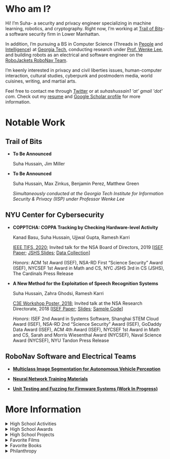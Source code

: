 # Who am I?

Hi! I’m Suha- a security and privacy engineer specializing in machine learning, robotics, and cryptography. Right now, I’m working at [Trail of Bits]()- a software security firm in Lower Manhattan.

In addition, I’m pursuing a BS in Computer Science (Threads in [People]() and [Intelligence]()) at [Georgia Tech](), conducting research under [Prof. Wenke Lee](), and building robots as an electrical and software engineer on the [RoboJackets RoboNav Team](). 

I’m keenly interested in privacy and civil liberties issues, human-computer interaction, cultural studies, cyberpunk and postmodern media, world cuisines, writing, and martial arts. 

Feel free to contact me through [Twitter](https://twitter.com/suhackerr) or at *suhashussain1 'at' gmail 'dot' com*. Check out my [resume]() and [Google Scholar profile]() for more information. 

# Notable Work

## Trail of Bits
+ **To Be Announced**

  Suha Hussain, Jim Miller 

+ **To Be Announced** 

  Suha Hussain, Max Zinkus, Benjamin Perez, Matthew Green
  
  *Simultaneously conducted at the Georgia Tech Institute for Information Security & Privacy (IISP) under Professor Wenke Lee*
  
## NYU Center for Cybersecurity

+  **COPPTCHA: COPPA Tracking by Checking Hardware-level Activity** 

    Kanad Basu, Suha Hussain, Ujjwal Gupta, Ramesh Karri
   
   [IEEE TIFS, 2020](https://ieeexplore.ieee.org/abstract/document/9049424); Invited talk for the NSA Board of Directors, 2019 [[ISEF Paper](https://sshussain.me/written_works/ISEF_Paper.pdf); [JSHS Slides](https://sshussain.me/written_works/JSHS_Slides.pdf); [Data Collection](https://github.com/suhacker1/hpc-a)]
   
   *Honors*: ACM 1st Award (ISEF), NSA-RD First “Science Security” Award (ISEF), NYCSEF 1st Award in Math and CS, NYC JSHS 3rd in CS (JSHS), The Cardinals Press Release
   
+ **A New Method for the Exploitation of Speech Recognition Systems** 
   
   Suha Hussain, Zahra Ghodsi, Ramesh Karri
   
   [C3E Workshop Poster, 2018](https://cps-vo.org/node/55909); Invited talk at the NSA Research Directorate, 2018 [[ISEF Paper](https://sshussain.me/written_works/speech_paper.pdf); [Slides](https://sshussain.me/written_works/speech_slides.pdf); [Sample Code](https://github.com/suhacker1/phonetic-classification)]
   
   *Honors*: ISEF 2nd Award in Systems Software, Shanghai STEM Cloud Award (ISEF), NSA-RD 2nd “Science Security” Award (ISEF), GoDaddy Data Award (ISEF), ACM 4th Award (ISEF), NYCSEF 1st Award in Math and CS, Sarah and Morris Wiesenthal Award (NYCSEF), Naval Science Award (NYCSEF), NYU Tandon Press Release 

## RoboNav Software and Electrical Teams

+ **[Multiclass Image Segmentation for Autonomous Vehicle Perception](https://github.com/RoboJackets/igvc-software/tree/master/igvc_perception/src/multiclass_segmentation)**

+ **[Neural Network Training Materials](https://github.com/RoboJackets/nn-training)**
  
+ **[Unit Testing and Fuzzing for Firmware Systems (Work In Progress)](https://github.com/RoboJackets/igvc-firmware/tree/feat/tests)**

# More Information 

<details>
<summary> High School Activities</summary>
  <p> I graduated from Queens High School for the Sciences, a specialized STEM high school in NYC,  in June 2019.  There, I was the Chief Trainer (Head TA) for QHSS Math Research, the CTO of STEMinism, the founder and captain of the robotics team, the founder and captain of Team Cyber and the Da Vinci Experiment, and a member of Urban Sketchers. Outside of school, I freelanced, conducted research under <a href="https://en.wikipedia.org/wiki/Ramesh_Karri">Prof. Ramesh Karri</a> at <a href="http://cyber.nyu.edu/">NYU CCS</a>, and completed a hardware engineering internship at <a href="https://vengolabs.com/">Vengo Labs</a> (<a href="https://sshussain.me/projects/vengo_rec.pdf">Recommendation Letter</a>). </p>
</details>

<details>
<summary> High School Awards</summary>
  <p> NY State Senate Youth Leadership Recognition. Principal's Honor Roll/List. GW Award for Excellence in STEM. Silver Medal for Excellence in English. UFT Certificate of Merit for CS Applications. Math Research Award. Awards for AP Statistics, US, and World History.  ED Certificate for Excellence in Reading. Joseph E. Collins Scholarship. NCWIT NYC Honorable Mention </p>
</details>

<details> 
<summary> High School Projects</summary>
  <p> Aside from my research at NYU, I worked on the <a href="https://github.com/jchen42703/MathResearchQHSS">QHSS Math Research Repository</a> (Examples: <a href="https://github.com/jchen42703/MathResearchQHSS/tree/master/Ridge_Regression_for_Prostitution">Ridge Regression</a>, <a href="https://github.com/jchen42703/MathResearchQHSS/tree/master/tutorials">Deep Learning</a>). <a href="https://github.com/suhacker1/conveyor_belt"> I also programmed and built a conveyor belt at Vengo Labs among my other responsibilities.</a>
My <a href="https://github.com/suhacker1">Github </a>contains various other projects I worked on during this time period.</p>
</details>

<details>
<summary> Favorite Films</summary>
  <p> The Prestige. Snowpiercer. The Imitation Game. Parasite. V for Vendetta. Da 5 Bloods </p>
</details>

<details>
<summary> Favorite Books</summary>
  <p> Snow Crash. The Information: A History, A Theory, A Flood. The Crying of Lot 49. Bleeding Edge. Narrative of the Life of Frederick Douglass, an American Slave. The Esssential Chomsky </p>
</details>

<details>
<summary> Philanthropy </summary>
  <p> I recommend donating to <a href="https://www.thelifeyoucansave.org/"> the Life You Can Save (GiveDirectly, D-Rev, Evidence Action)</a>,<a href="https://bit.ly/3apaAcU"> the Intercept</a>, <a href="https://housingrightsny.org/"> the Housing Rights Initiative</a>, <a href="https://couragetochangepac.org/"> the Courage to Change PAC (affiliated with AOC)</a>, <a href="https://en.wikipedia.org/wiki/Main_Page"> Wikipedia</a>, <a href="https://donate.torproject.org/"> the Tor project</a>, or <a href="https://secure.actblue.com/donate/ab_mn"> any of these organizations fighting against systemic racism and police brutality</a>.

</p>
</details>
